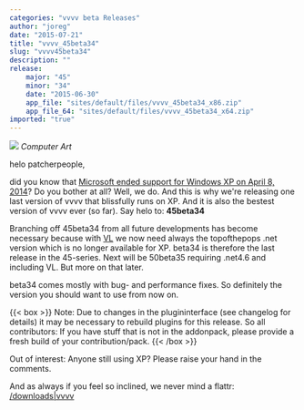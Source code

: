 ```yaml
---
categories: "vvvv beta Releases"
author: "joreg"
date: "2015-07-21"
title: "vvvv_45beta34"
slug: "vvvv45beta34"
description: ""
release: 
    major: "45"
    minor: "34"
    date: "2015-06-30"
    app_file: "sites/default/files/vvvv_45beta34_x86.zip"
    app_file_64: "sites/default/files/vvvv_45beta34_x64.zip"
imported: "true"
---
```



![](windows_xp.png) 
*Computer Art*

helo patcherpeople,

did you know that [Microsoft ended support for Windows XP on April 8, 2014](http://windows.microsoft.com/en-US/windows/end-support-help)? Do you bother at all? Well, we do. And this is why we're releasing one last version of vvvv that blissfully runs on XP. And it is also the bestest version of vvvv ever (so far). Say helo to: **45beta34**

Branching off 45beta34 from all future developments has become necessary because with [VL](/blog/2015/vvvv50-vl-pack-alpha) we now need always the topofthepops .net version which is no longer available for XP. beta34 is therefore the last release in the 45-series. Next will be 50beta35 requiring .net4.6 and including VL. But more on that later. 

beta34 comes mostly with bug- and performance fixes. So definitely the version you should want to use from now on. 

{{< box >}}
Note:
Due to changes in the plugininterface (see changelog for details) it may be necessary to rebuild plugins for this release. So all contributors: If you have stuff that is not in the addonpack, please provide a fresh build of your contribution/pack.
{{< /box >}}

Out of interest: Anyone still using XP? Please raise your hand in the comments. 

And as always if you feel so inclined, we never mind a flattr:
[/downloads|vvvv](flattr)
